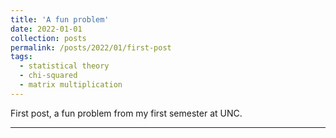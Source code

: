 ```yaml
---
title: 'A fun problem'
date: 2022-01-01
collection: posts
permalink: /posts/2022/01/first-post
tags:
  - statistical theory
  - chi-squared
  - matrix multiplication
---
```


First post, a fun problem from my first semester at UNC.

------
